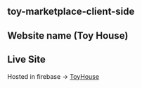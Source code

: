 ## toy-marketplace-client-side

## Website name (Toy House)

## Live Site

Hosted in firebase -> [ToyHouse](https://toy-house-674e6.web.app/)
